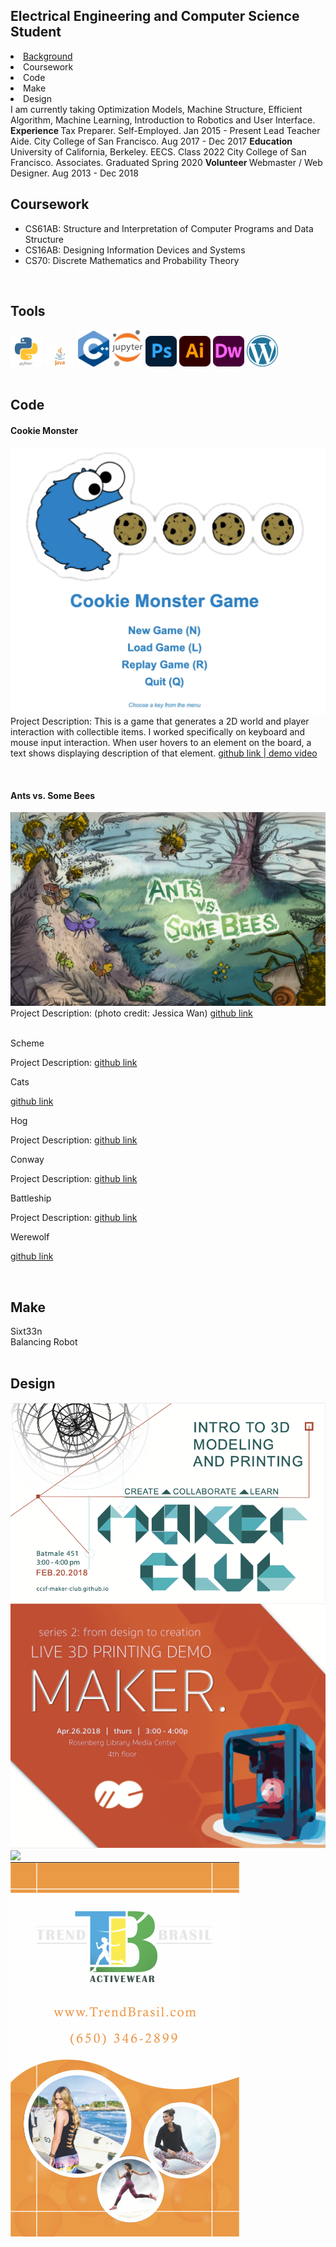 <link type="text/css" rel="stylesheet" href="main.css" />

## Electrical Engineering and Computer Science Student
<div>
  <li><a href="#Background"> Background</a></li>
  <li> Coursework </li>
  <li> Code </li>
  <li> Make </li>
  <li> Design </li>
</div>

<span id="Background">
I am currently taking Optimization Models, Machine Structure, Efficient Algorithm, Machine Learning, Introduction to Robotics and User Interface.
<strong>Experience </strong>
Tax Preparer. Self-Employed. Jan 2015 - Present
Lead Teacher Aide. City College of San Francisco. Aug 2017 - Dec 2017
<strong>Education </strong>
University of California, Berkeley. EECS. Class 2022
City College of San Francisco. Associates. Graduated Spring 2020
<strong> Volunteer </strong>
Webmaster / Web Designer. Aug 2013 - Dec 2018
</span>

<br>

<h2 id="Coursework"> Coursework </h2>

- CS61AB: Structure and Interpretation of Computer Programs and Data Structure
- CS16AB: Designing Information Devices and Systems 
- CS70: Discrete Mathematics and Probability Theory

<br>
  

<h2 id="Tools"> Tools </h2>

<img src="img/python.png" width = "50">
<img src="img/java.png" width = "50">
<img src="img/cplusplus.png" width = "50">
<img src="img/jupyter.png" width = "50">
<img src="img/photoshop.png" width = "50">
<img src="img/illustrator.png" width = "50">
<img src="img/dreamweaver.png" width = "50">
<img src="img/wordpress.png" width = "50">

<br>
<br>
<!-- Programming Section -->

## Code

<div class="gallery">
  <div class="border-round" margin=20 width=10>
    <h4> Cookie Monster </h4>
    <p><img class="side" src="img/cookiemonster.png">
    Project Description: This is a game that generates a 2D world and player interaction with collectible items. I worked specifically on keyboard and mouse input interaction. When user hovers to an element on the board, a text shows displaying description of that element.
      <a href="https://github.com/itancio/cookiemonster"> github link </a> 
      <a href="https://www.youtube.com/watch?v=ES2n5Quh2KE">  |   demo video </a>
    </p>
    <br>
  </div>

  <div class="border-round"> 
    <h4> Ants vs. Some Bees </h4>
    <p><img class="side" src="img/ants.png">
    Project Description: (photo credit: Jessica Wan)
    <a href="https://github.com/itancio/ants"> github link </a>
    </p>
    <br>
  </div>

  <div class="border-round"> Scheme
    <p>Project Description:  
    <a href="https://github.com/itancio/schemes"> github link </a>
    </p>
  </div>

  <div class="border-round"> Cats
    <p>
    <a href="https://github.com/itancio/cats"> github link </a>
    </p>
  </div>

  <div class="border-round"> Hog
    <p>Project Description:
    <a href="https://github.com/itancio/hog"> github link </a>
    </p>
  </div>

  <div class="border-round"> Conway
    <p>Project Description: 
    <a href="https://github.com/itancio/conway"> github link </a>
    </p>
  </div>

  <div class="border-round"> Battleship
    <p>Project Description: 
    <a href="https://github.com/itancio/battleship"> github link </a>
    </p>
  </div>

  <div class="border-round"> Werewolf
    <p>
    <a href="https://github.com/itancio/werewolf"> github link </a>
    </p>
  </div>
</div>

<br>

 
<!-- Blog Projects -->
## Make
<div class="gallery">
  <div class="border-round"> Sixt33n
  </div>

  <div class="border-round"> Balancing Robot
  </div>
</div>

<br>

<!-- Project Graphics -->
## Design
<div class="gallery">
  <div class="thumbnail short"><a href="img/maker1.png">
    <img src="img/maker1.png"></a></div>
  <div class="thumbnail short"><a href="img/maker2.png">
    <img src="img/maker2.png"></a></div>
  <div class="thumbnail"><a href="img/gala.png">
    <img src="img/gala.png"></a></div>
  <div class="thumbnail"><a href="img/trendbrasil.png">
    <img src="img/trendbrasil.png"></a></div>
</div>









  

